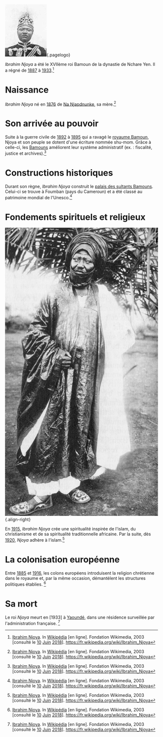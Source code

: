 <!-- TITLE: Ibrahim Njoya -->
<!-- SUBTITLE: Présentation du roi Ibrahim Njoya -->

![Ibrahim Njoya](/uploads/personnalite/ibrahim-njoya.jpg "Buste de Ibrahim Njoya"){.pagelogo}

*Ibrahim Njoya* a été le XVIIème roi Bamoun de la dynastie de Nchare Yen. Il a régné de [1887](/histoire/date/calendrier-gregorien/par-annee/1887) à [1933](/histoire/date/calendrier-gregorien/par-annee/1933).[^1]

# Naissance
*Ibrahim Njoya* né en [1876](/histoire/date/calendrier-gregorien/par-annee/1876) de [Na Njapdnunke](), sa mère.[^1]

# Son arrivée au pouvoir
Suite à la guerre civile de [1892]() à [1895]() qui a ravagé le [royaume Bamoun](), Njoya et son peuple se dotent d'une écriture nommée shu-mom. Grâce à celle-ci, les [Bamouns]() améliorent leur système administratif (ex. : fiscalité, justice et archives).[^1]

# Constructions historiques
Durant son règne, *Ibrahim Njoya* construit le [palais des sultants Bamouns](). Celui-ci se trouve à Foumban (pays du Cameroun) et a été classé au patrimoine mondial de l'Unesco.[^1]

# Fondements spirituels et religieux
![Njoya Of Bamun](/uploads/personnalite/njoya-of-bamun.jpg "Le roi des Bamouns, Ibrahim NJOYA"){.align-right}

En [1915](), *Ibrahim Njoya* crée une spiritualité inspirée de l'islam, du christianisme et de sa spiritualité traditionnelle africaine.
Par la suite, dès [1920](), *Njoya* adhère à l'islam.[^1]

# La colonisation européenne
Entre [1885]() et [1916](), les colons européens introduisent la religion chrétienne dans le royaume et, par la même occasion, démantèlent les structures politiques établies. [^1]

# Sa mort
Le roi *Njoya* meurt en [1933] à [Yaoundé](), dans une résidence surveillée par l'administration française. [^1]


[^1]: [Ibrahim Njoya](https://fr.wikipedia.org/wiki/Ibrahim_Njoya). In [Wikipédia](https://fr.wikipedia.org/) [en ligne]. Fondation Wikimedia, 2003 [consulté le [10]() [Juin]() [2018]()]. https://fr.wikipedia.org/wiki/Ibrahim_Njoya